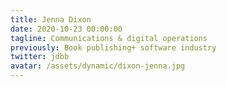 ```yaml
---
title: Jenna Dixon
date: 2020-10-23 00:00:00
tagline: Communications & digital operations
previously: Book publishing+ software industry
twitter: jdbb
avatar: /assets/dynamic/dixon-jenna.jpg
---
```

